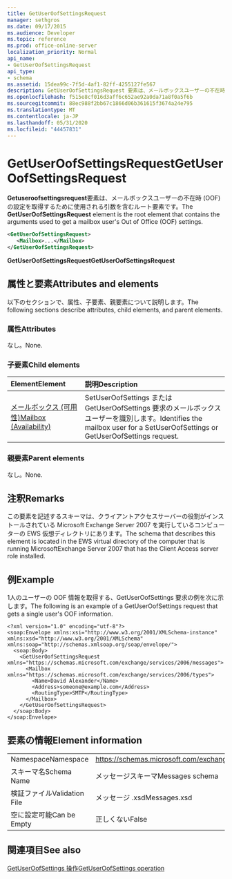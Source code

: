 ```yaml
---
title: GetUserOofSettingsRequest
manager: sethgros
ms.date: 09/17/2015
ms.audience: Developer
ms.topic: reference
ms.prod: office-online-server
localization_priority: Normal
api_name:
- GetUserOofSettingsRequest
api_type:
- schema
ms.assetid: 15dea99c-7f5d-4af1-82ff-4255127fe567
description: GetUserOofSettingsRequest 要素は、メールボックスユーザーの不在時 (OOF) の設定を取得するために使用される引数を含むルート要素です。
ms.openlocfilehash: f515e8cf016d3aff6c652ae92a0da71a8f0a5f6b
ms.sourcegitcommit: 88ec988f2bb67c1866d06b361615f3674a24e795
ms.translationtype: MT
ms.contentlocale: ja-JP
ms.lasthandoff: 05/31/2020
ms.locfileid: "44457831"
---
```

# <a name="getuseroofsettingsrequest"></a><span data-ttu-id="5acaf-103">GetUserOofSettingsRequest</span><span class="sxs-lookup"><span data-stu-id="5acaf-103">GetUserOofSettingsRequest</span></span>

<span data-ttu-id="5acaf-104">**Getuseroofsettingsrequest**要素は、メールボックスユーザーの不在時 (OOF) の設定を取得するために使用される引数を含むルート要素です。</span><span class="sxs-lookup"><span data-stu-id="5acaf-104">The **GetUserOofSettingsRequest** element is the root element that contains the arguments used to get a mailbox user's Out of Office (OOF) settings.</span></span> 
  
```xml
<GetUserOofSettingsRequest>
   <Mailbox>...</Mailbox>
</GetUserOofSettingsRequest>
```

 <span data-ttu-id="5acaf-105">**GetUserOofSettingsRequest**</span><span class="sxs-lookup"><span data-stu-id="5acaf-105">**GetUserOofSettingsRequest**</span></span>
## <a name="attributes-and-elements"></a><span data-ttu-id="5acaf-106">属性と要素</span><span class="sxs-lookup"><span data-stu-id="5acaf-106">Attributes and elements</span></span>

<span data-ttu-id="5acaf-107">以下のセクションで、属性、子要素、親要素について説明します。</span><span class="sxs-lookup"><span data-stu-id="5acaf-107">The following sections describe attributes, child elements, and parent elements.</span></span>
  
### <a name="attributes"></a><span data-ttu-id="5acaf-108">属性</span><span class="sxs-lookup"><span data-stu-id="5acaf-108">Attributes</span></span>

<span data-ttu-id="5acaf-109">なし。</span><span class="sxs-lookup"><span data-stu-id="5acaf-109">None.</span></span>
  
### <a name="child-elements"></a><span data-ttu-id="5acaf-110">子要素</span><span class="sxs-lookup"><span data-stu-id="5acaf-110">Child elements</span></span>

|<span data-ttu-id="5acaf-111">**Element**</span><span class="sxs-lookup"><span data-stu-id="5acaf-111">**Element**</span></span>|<span data-ttu-id="5acaf-112">**説明**</span><span class="sxs-lookup"><span data-stu-id="5acaf-112">**Description**</span></span>|
|:-----|:-----|
|[<span data-ttu-id="5acaf-113">メールボックス (可用性)</span><span class="sxs-lookup"><span data-stu-id="5acaf-113">Mailbox (Availability)</span></span>](mailbox-availability.md) <br/> |<span data-ttu-id="5acaf-114">SetUserOofSettings または GetUserOofSettings 要求のメールボックスユーザーを識別します。</span><span class="sxs-lookup"><span data-stu-id="5acaf-114">Identifies the mailbox user for a SetUserOofSettings or GetUserOofSettings request.</span></span>  <br/> |
   
### <a name="parent-elements"></a><span data-ttu-id="5acaf-115">親要素</span><span class="sxs-lookup"><span data-stu-id="5acaf-115">Parent elements</span></span>

<span data-ttu-id="5acaf-116">なし。</span><span class="sxs-lookup"><span data-stu-id="5acaf-116">None.</span></span>
  
## <a name="remarks"></a><span data-ttu-id="5acaf-117">注釈</span><span class="sxs-lookup"><span data-stu-id="5acaf-117">Remarks</span></span>

<span data-ttu-id="5acaf-118">この要素を記述するスキーマは、クライアントアクセスサーバーの役割がインストールされている Microsoft Exchange Server 2007 を実行しているコンピューターの EWS 仮想ディレクトリにあります。</span><span class="sxs-lookup"><span data-stu-id="5acaf-118">The schema that describes this element is located in the EWS virtual directory of the computer that is running MicrosoftExchange Server 2007 that has the Client Access server role installed.</span></span>
  
## <a name="example"></a><span data-ttu-id="5acaf-119">例</span><span class="sxs-lookup"><span data-stu-id="5acaf-119">Example</span></span>

<span data-ttu-id="5acaf-120">1人のユーザーの OOF 情報を取得する、GetUserOofSettings 要求の例を次に示します。</span><span class="sxs-lookup"><span data-stu-id="5acaf-120">The following is an example of a GetUserOofSettings request that gets a single user's OOF information.</span></span>
  
```
<?xml version="1.0" encoding="utf-8"?>
<soap:Envelope xmlns:xsi="http://www.w3.org/2001/XMLSchema-instance" xmlns:xsd="http://www.w3.org/2001/XMLSchema" xmlns:soap="http://schemas.xmlsoap.org/soap/envelope/">
  <soap:Body>
    <GetUserOofSettingsRequest xmlns="https://schemas.microsoft.com/exchange/services/2006/messages">
      <Mailbox xmlns="https://schemas.microsoft.com/exchange/services/2006/types">
        <Name>David Alexander</Name>
        <Address>someone@example.com</Address>
        <RoutingType>SMTP</RoutingType>
      </Mailbox>
    </GetUserOofSettingsRequest>
  </soap:Body>
</soap:Envelope>
```

## <a name="element-information"></a><span data-ttu-id="5acaf-121">要素の情報</span><span class="sxs-lookup"><span data-stu-id="5acaf-121">Element information</span></span>

|||
|:-----|:-----|
|<span data-ttu-id="5acaf-122">Namespace</span><span class="sxs-lookup"><span data-stu-id="5acaf-122">Namespace</span></span>  <br/> |https://schemas.microsoft.com/exchange/services/2006/messages  <br/> |
|<span data-ttu-id="5acaf-123">スキーマ名</span><span class="sxs-lookup"><span data-stu-id="5acaf-123">Schema Name</span></span>  <br/> |<span data-ttu-id="5acaf-124">メッセージスキーマ</span><span class="sxs-lookup"><span data-stu-id="5acaf-124">Messages schema</span></span>  <br/> |
|<span data-ttu-id="5acaf-125">検証ファイル</span><span class="sxs-lookup"><span data-stu-id="5acaf-125">Validation File</span></span>  <br/> |<span data-ttu-id="5acaf-126">メッセージ .xsd</span><span class="sxs-lookup"><span data-stu-id="5acaf-126">Messages.xsd</span></span>  <br/> |
|<span data-ttu-id="5acaf-127">空に設定可能</span><span class="sxs-lookup"><span data-stu-id="5acaf-127">Can be Empty</span></span>  <br/> |<span data-ttu-id="5acaf-128">正しくない</span><span class="sxs-lookup"><span data-stu-id="5acaf-128">False</span></span>  <br/> |
   
## <a name="see-also"></a><span data-ttu-id="5acaf-129">関連項目</span><span class="sxs-lookup"><span data-stu-id="5acaf-129">See also</span></span>



[<span data-ttu-id="5acaf-130">GetUserOofSettings 操作</span><span class="sxs-lookup"><span data-stu-id="5acaf-130">GetUserOofSettings operation</span></span>](getuseroofsettings-operation.md)

